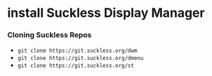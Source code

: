 # install Suckless Display Manager

### Cloning Suckless Repos
- ```git clone https://git.suckless.org/dwm```
- ```git clone https://git.suckless.org/dmenu```
- ```git clone https://git.suckless.org/st```

